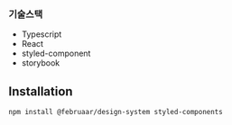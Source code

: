 ### 기술스택

- Typescript
- React
- styled-component
- storybook

## Installation

```bash
npm install @februaar/design-system styled-components
